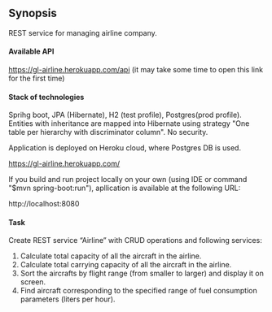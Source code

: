 ## Synopsis

REST service for managing airline company.

#### Available API

https://gl-airline.herokuapp.com/api 
    (it may take some time to open this link for the first time)


#### Stack of technologies

Sprihg boot, JPA (Hibernate), H2 (test profile), Postgres(prod profile).
Entities with inheritance are mapped into Hibernate using strategy "One table per hierarchy with discriminator column".
No security.

Application is deployed on Heroku cloud, where Postgres DB is used.

https://gl-airline.herokuapp.com/


If you build and run project locally on your own (using IDE or command "$mvn spring-boot:run"), 
apllication is available at the following URL:

http://localhost:8080


#### Task

Create REST service “Airline” with CRUD operations and following services:

1. Calculate total capacity of all the aircraft in the airline.
2. Calculate total carrying capacity of all the aircraft in the airline.
3. Sort the aircrafts by flight range (from smaller to larger) and display it on screen.
4. Find aircraft corresponding to the specified range of fuel consumption parameters (liters per hour).
